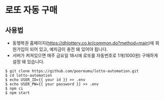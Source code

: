 # 로또 자동 구매

## 사용법

- 동행복권 홈페이지(https://dhlottery.co.kr/common.do?method=main)에 회원가입이 되어 있고, 예치금이 충전 돼 있어야 됩니다.
- 서버가 켜져있으면 매주 금요일 18시에 로또를 자동번호로 1개(1000원) 구매하게 설정 돼 있습니다.

```shell
$ git clone https://github.com/pooreumu/lotto-automation.git
$ cd lotto-automation
$ echo USER_ID={{ your id }} >> .env
$ echo USER_PW={{ your password }} >> .env
$ npm ci
$ npm start
```



